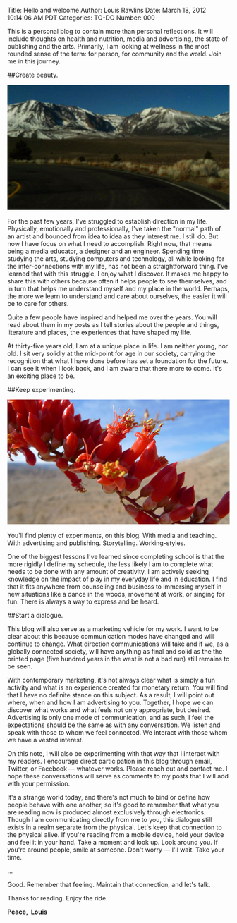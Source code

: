 Title: Hello and welcome
Author: Louis Rawlins
Date: March 18, 2012 10:14:06 AM PDT
Categories: TO-DO
Number: 000

This is a personal blog to contain more than personal reflections. It will include thoughts on health and nutrition, media and advertising, the state of publishing and the arts. Primarily, I am looking at wellness in the most rounded sense of the term: for person, for community and the world. Join me<!--- PREVIEW ABOVE THIS LINE --> in this journey.

##Create beauty.

![Mono Lake](hello-and-welcome//mono-mountains.jpg "Mono Lake")

For the past few years, I've struggled to establish direction in my life. Physically, emotionally and professionally, I've taken the "normal" path of an artist and bounced from idea to idea as they interest me. I still do. But now I have focus on what I need to accomplish. Right now, that means being a media educator, a designer and an engineer. Spending time studying the arts, studying computers and technology, all while looking for the inter-connections with my life, has not been a straightforward thing. I've learned that with this struggle, I enjoy what I discover. It makes me happy to share this with others because often it helps people to see themselves, and in turn that helps me understand myself and my place in the world. Perhaps, the more we learn to understand and care about ourselves, the easier it will be to care for others.

Quite a few people have inspired and helped me over the years. You will read about them in my posts as I tell stories about the people and things, literature and places, the experiences that have shaped my life.

At thirty-five years old, I am at a unique place in life. I am neither young, nor old. I sit very solidly at the mid-point for age in our society, carrying the recognition that what I have done before has set a foundation for the future. I can see it when I look back, and I am aware that there more to come. It's an exciting place to be.

##Keep experimenting.

![Red desert](hello-and-welcome/red-desert.jpg "Red desert")

You'll find plenty of experiments, on this blog. With media and teaching. With advertising and publishing. Storytelling. Working-styles.

One of the biggest lessons I've learned since completing school is that the more rigidly I define my schedule, the less likely I am to complete what needs to be done with any amount of creativity. I am actively seeking knowledge on the impact of play in my everyday life and in education. I find that it fits anywhere from counseling and business to immersing myself in new situations like a dance in the woods, movement at work, or singing for fun. There is always a way to express and be heard.

##Start a dialogue.

This blog will also serve as a marketing vehicle for my work. I want to be clear about this because communication modes have changed and will continue to change. What direction communications will take and if we, as a globally connected society, will have anything as final and solid as the the printed page (five hundred years in the west is not a bad run) still remains to be seen.

With contemporary marketing, it's not always clear what is simply a fun activity and what is an experience created for monetary return. You will find that I have no definite stance on this subject. As a result, I will point out where, when and how I am advertising to you. Together, I hope we can discover what works and what feels not only appropriate, but desired. Advertising is only one mode of communication, and as such, I feel the expectations should be the same as with any conversation. We listen and speak with those to whom we feel connected. We interact with those whom we have a vested interest.

On this note, I will also be experimenting with that way that I interact with my readers. I encourage direct participation in this blog through email, Twitter, or Facebook — whatever works. Please reach out and contact me. I hope these conversations will serve as comments to my posts that I will add with your permission.

It's a strange world today, and there's not much to bind or define how people behave with one another, so it's good to remember that what you are reading now is produced almost exclusively through electronics. Though I am communicating directly from me to you, this dialogue still exists in a realm separate from the physical. Let's keep that connection to the physical alive. If you're reading from a mobile device, hold your device and feel it in your hand. Take a moment and look up. Look around you. If you're around people, smile at someone. Don't worry — I'll wait. Take your time.

&hellip;

Good. Remember that feeling. Maintain that connection, and let's talk.

Thanks for reading. Enjoy the ride.

__Peace,&nbsp;&nbsp;Louis__
